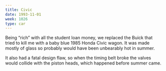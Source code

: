 ```yaml
---
title: Civic
date: 1993-11-01
week: 1026
type: car
---
```


Being “rich” with all the student loan money, we replaced the Buick that tried to kill me with a baby blue 1985 Honda Civic wagon. It was made mostly of glass so probably would have been unbearably hot in summer.

It also had a fatal design flaw, so when the timing belt broke the valves would collide with the piston heads, which happened before summer came.
